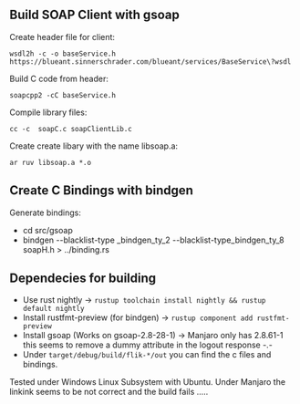 ## Build SOAP Client with gsoap

Create header file for client:

`wsdl2h -c -o baseService.h https://blueant.sinnerschrader.com/blueant/services/BaseService\?wsdl`

Build C code from header:

`soapcpp2 -cC baseService.h`

Compile library files:

`cc -c  soapC.c soapClientLib.c`

Create create libary with the name libsoap.a:

`ar ruv libsoap.a *.o`

## Create C Bindings with bindgen

Generate bindings: 
* cd src/gsoap
* bindgen --blacklist-type _bindgen_ty_2 --blacklist-type_bindgen_ty_8 soapH.h > ../binding.rs

## Dependecies for building

* Use rust nightly -> `rustup toolchain install nightly && rustup default nightly`
* Install rustfmt-preview (for bindgen) -> `rustup component add rustfmt-preview`
* Install gsoap (Works on gsoap-2.8-28-1) -> Manjaro only has 2.8.61-1 this seems to remove a dummy attribute in the logout response -.-
* Under `target/debug/build/flik-*/out` you can find the c files and bindings.

Tested under Windows Linux Subsystem with Ubuntu. Under Manjaro the linkink seems to be not correct and the build fails .....
